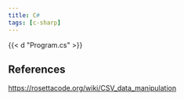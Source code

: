 ```yaml
---
title: C#
tags: [c-sharp]
---
```


{{< d "Program.cs" >}}

## References

<https://rosettacode.org/wiki/CSV_data_manipulation>
